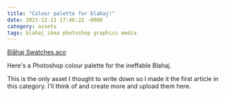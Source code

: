 ```yaml
---
title: "Colour palette for blahaj!"
date: 2021-12-11 17:46:22 -0000
category: assets
tags: blahaj ikea photoshop graphics media
---
```


[Blåhaj Swatches.aco](/assets/editing/Blåhaj_Swatches.aco)

Here's a Photoshop colour palette for the ineffable Blahaj.

This is the only asset I  thought to write down so I made it the first article in this category. I'll think of and create more and upload them here.
